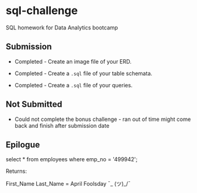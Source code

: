 # sql-challenge
SQL homework for Data Analytics bootcamp

## Submission

* Completed - Create an image file of your ERD.

* Completed - Create a `.sql` file of your table schemata.

* Completed - Create a `.sql` file of your queries.

## Not Submitted

* Could not complete the bonus challenge - ran out of time might come back and finish after submission date

## Epilogue

select * from employees where emp_no = '499942';

Returns:

First_Name Last_Name = April Foolsday ¯\_ (ツ)_/¯